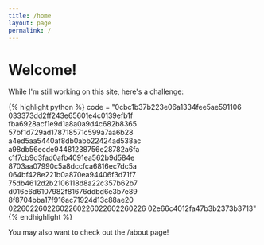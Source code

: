 ```yaml
---
title: /home
layout: page
permalink: /
---
```


# Welcome!

While I'm still working on this site, here's a challenge:

<div id="wrapper" style="text-align:center">
 <div id="container" style="display:inline-block;text-align:left">
{% highlight python %}
code = "0cbc1b37b223e06a1334fee5ae591106
033373dd2ff243e65601e4c0139efb1f
fba6928acf1e9d1a8a0a9d4c682b8365
57bf1d729ad178718571c599a7aa6b28
a4ed5aa5440af8db0abb22424ad538ac
a98db56ecde94481238756e28782a6fa
c1f7cb9d3fad0afb4091ea562b9d584e
8703aa07990c5a8dccfca6816ec7dc5a
064bf428e221b0a870ea94406f3d71f7
75db4612d2b2106118d8a22c357b62b7
d016e6d6107982f81676ddbd6e3b7e89
8f8704bba17f916ac71924d13c88ae20
02260226022602260226022602260226
02e66c4012fa47b3b2373b3713"
{% endhighlight %}
 </div>
</div>

You may also want to check out the /about page!
